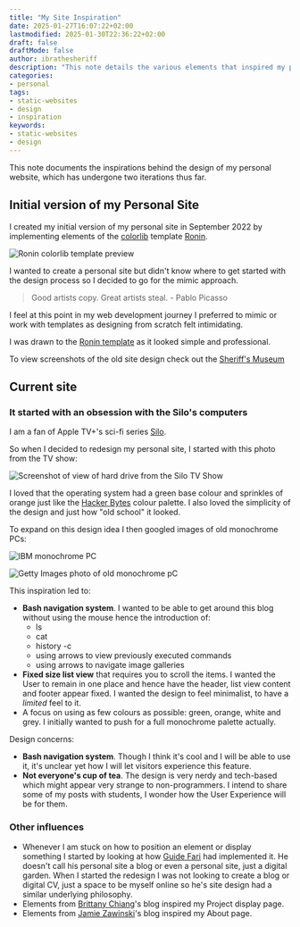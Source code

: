 ```yaml
---
title: "My Site Inspiration"
date: 2025-01-27T16:07:22+02:00
lastmodified: 2025-01-30T22:36:22+02:00
draft: false
draftMode: false
author: ibrathesheriff
description: "This note details the various elements that inspired my personal site."
categories:
- personal
tags:
- static-websites
- design
- inspiration
keywords:
- static-websites
- design
---
```

This note documents the inspirations behind the design of my personal website, which has undergone two iterations thus far.

## Initial version of my Personal Site
I created my initial version of my personal site in September 2022 by implementing elements of the [colorlib](https://colorlib.com/) template [Ronin](https://preview.colorlib.com/#ronin).

![Ronin colorlib template preview](/notes/personal/site/ronin-free-template.jpg)

I wanted to create a personal site but didn't know where to get started with the design process so I decided to go for the mimic approach.

> Good artists copy. Great artists steal. - Pablo Picasso

I feel at this point in my web development journey I preferred to mimic or work with templates as designing from scratch felt intimidating.

I was drawn to the [Ronin template](https://colorlib.com/wp/template/ronin/) as it looked simple and professional.

To view screenshots of the old site design check out the [Sheriff's Museum](/museum)

## Current site

### It started with an obsession with the Silo's computers
I am a fan of Apple TV+'s sci-fi series [Silo](https://tv.apple.com/us/show/silo/umc.cmc.3yksgc857px0k0rqe5zd4jice).

So when I decided to redesign my personal site, I started with this photo from the TV show:

![Screenshot of view of hard drive from the Silo TV Show](/notes/personal/site/silo-harddrive-screenshot.jpeg)

I loved that the operating system had a green base colour and sprinkles of orange just like the [Hacker Bytes](https://hackerbytes.hackthedegree.com/) colour palette. I also loved the simplicity of the design and just how "old school" it looked.

To expand on this design idea I then googled images of old monochrome PCs:

![IBM monochrome PC](/notes/personal/site/IBM_PC_5150.jpg)

![Getty Images photo of old monochrome pC](/notes/personal/site/gettyimages-monochrome-PC.jpg)

This inspiration led to:
+ **Bash navigation system**. I wanted to be able to get around this blog without using the mouse hence the introduction of:
    - ls
    - cat
    - history -c
    - using arrows to view previously executed commands
    - using arrows to navigate image galleries
+ **Fixed size list view** that requires you to scroll the items. I wanted the User to remain in one place and hence have the header, list view content and footer appear fixed. I wanted the design to feel minimalist, to have a *limited* feel to it.
+ A focus on using as few colours as possible: green, orange, white and grey. I initially wanted to push for a full monochrome palette actually.

Design concerns:
+ **Bash navigation system**. Though I think it's cool and I will be able to use it, it's unclear yet how I will let visitors experience this feature.
+ **Not everyone's cup of tea**. The design is very nerdy and tech-based which might appear very strange to non-programmers. I intend to share some of my posts with students, I wonder how the User Experience will be for them.

### Other influences
+ Whenever I am stuck on how to position an element or display something I started by looking at how [Guide Fari](https://guidefari.com/) had implemented it. He doesn't call his personal site a blog or even a personal site, just a digital garden. When I started the redesign I was not looking to create a blog or digital CV, just a space to be myself online so he's site design had a similar underlying philosophy.
+ Elements from [Brittany Chiang](https://brittanychiang.com/)'s blog inspired my Project display page.
+ Elements from [Jamie Zawinski](https://www.jwz.org/about.html)'s blog inspired my About page.